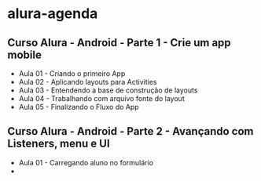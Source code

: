 # alura-agenda

## Curso Alura - Android - Parte 1 - Crie um app mobile

- Aula 01 - Criando o primeiro App
- Aula 02 - Aplicando layouts para Activities
- Aula 03 - Entendendo a base de construção de layouts
- Aula 04 - Trabalhando com arquivo fonte do layout
- Aula 05 - Finalizando o Fluxo do App


## Curso Alura - Android - Parte 2 - Avançando com Listeners, menu e UI

- Aula 01 - Carregando aluno no formulário
- 